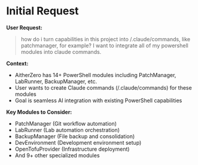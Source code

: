 # Initial Request

**User Request:**
> how do i turn capabilities in this project into /.claude/commands, like patchmanager, for example? I want to integrate all of my powershell modules into claude commands.

**Context:**
- AitherZero has 14+ PowerShell modules including PatchManager, LabRunner, BackupManager, etc.
- User wants to create Claude commands (/.claude/commands) for these modules
- Goal is seamless AI integration with existing PowerShell capabilities

**Key Modules to Consider:**
- PatchManager (Git workflow automation)
- LabRunner (Lab automation orchestration)  
- BackupManager (File backup and consolidation)
- DevEnvironment (Development environment setup)
- OpenTofuProvider (Infrastructure deployment)
- And 9+ other specialized modules